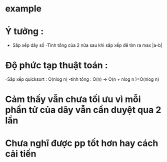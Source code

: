 # example

# Ý tưởng : 
  - Sắp xếp dãy số
  -Tính tổng của 2 nửa sau khi sắp xếp để tìm ra max |a-b|
# Độ phức tạp thuật toán :
  -Sắp xếp quicksort : O(nlog n)
  -tính tổng : O(n)
  -> O(n + nlog n )=O(nlog n)
# Cảm thấy vẫn chưa tối ưu vì mỗi phần tử của dãy vẫn cần duyệt qua 2 lần
# Chưa nghĩ được pp tốt hơn hay cách cải tiến
  
